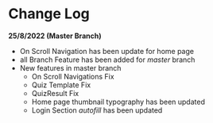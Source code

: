 # Change Log

**25/8/2022 (Master Branch)**
- On Scroll Navigation has been update for home page
- all Branch Feature has been added for _master_ branch
- New features in master branch
  - On Scroll Navigations Fix
  - Quiz Template Fix
  - QuizResult Fix
  - Home page thumbnail typography has been updated
  - Login Section _autofill_ has been updated
